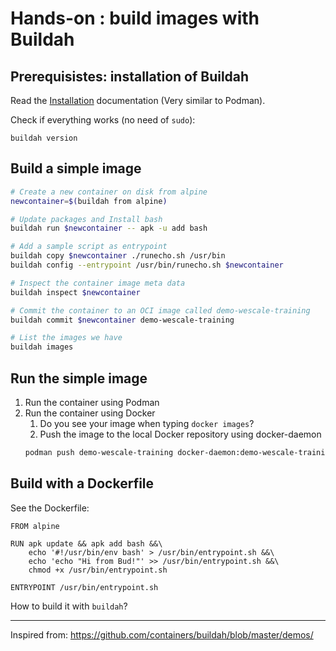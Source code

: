 # Hands-on : build images with Buildah

## Prerequisistes: installation of Buildah

Read the [Installation](https://github.com/containers/buildah/blob/master/install.md) documentation (Very similar to Podman).

Check if everything works (no need of `sudo`):

```
buildah version
```

## Build a simple image

```sh
# Create a new container on disk from alpine
newcontainer=$(buildah from alpine)

# Update packages and Install bash
buildah run $newcontainer -- apk -u add bash

# Add a sample script as entrypoint
buildah copy $newcontainer ./runecho.sh /usr/bin
buildah config --entrypoint /usr/bin/runecho.sh $newcontainer

# Inspect the container image meta data
buildah inspect $newcontainer

# Commit the container to an OCI image called demo-wescale-training
buildah commit $newcontainer demo-wescale-training

# List the images we have
buildah images
```

## Run the simple image

1. Run the container using Podman
2. Run the container using Docker
    1. Do you see your image when typing `docker images`?
    2. Push the image to the local Docker repository using docker-daemon
    ```sh
    podman push demo-wescale-training docker-daemon:demo-wescale-training:latest
    ```

## Build with a Dockerfile

See the Dockerfile:
```
FROM alpine

RUN apk update && apk add bash &&\
    echo '#!/usr/bin/env bash' > /usr/bin/entrypoint.sh &&\
    echo 'echo "Hi from Bud!"' >> /usr/bin/entrypoint.sh &&\
    chmod +x /usr/bin/entrypoint.sh

ENTRYPOINT /usr/bin/entrypoint.sh
```

How to build it with `buildah`?


---

Inspired from: https://github.com/containers/buildah/blob/master/demos/
